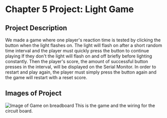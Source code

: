 # Chapter 5 Project: Light Game
## Project Description
We made a game where one player's reaction time is tested by clicking the button when the light flashes on. 
The light will flash on after a short random time interval and the player must quickly press the button to continue playing
If they don't the light will flash on and off briefly before lighting constantly.
Then the player's score, the amount of successful button presses in the interval, will be displayed on the Serial Monitor.
In order to restart and play again, the player must simply press the button again and the game will restart with a reset score.
## Images of Project
![Image of Game on breadboard](GameBoard.HEIC)
This is the game and the wiring for the circuit board.
